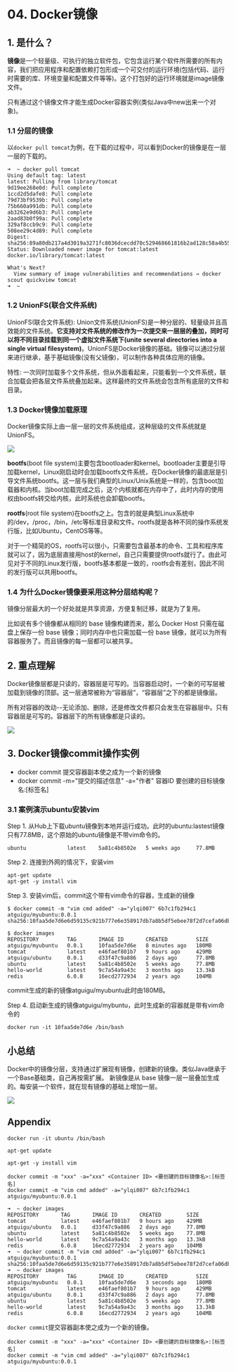 # 04. Docker镜像

## 1. 是什么？
**镜像**是一个轻量级、可执行的独立软件包，它包含运行某个软件所需要的所有内容，我们把应用程序和配置依赖打包形成一个可交付的运行环境(包括代码、运行时需要的库、环境变量和配置文件等等)。这个打包好的运行环境就是image镜像文件。

只有通过这个镜像文件才能生成Docker容器实例(类似Java中new出来一个对象)。

### 1.1 分层的镜像
以`docker pull tomcat`为例，在下载的过程中，可以看到Docker的镜像是在一层一层的下载的。
```shell
➜  ~ docker pull tomcat
Using default tag: latest
latest: Pulling from library/tomcat
9d19ee268e0d: Pull complete 
1ccd2d5dafe8: Pull complete 
79d73bf9539b: Pull complete 
75b660a991db: Pull complete 
ab3262e9d6b3: Pull complete 
2aad83b0f99a: Pull complete 
329af8ccb9c9: Pull complete 
508ee29c4d89: Pull complete 
Digest: sha256:89a80db217a4d3019a3271fc8036dcecdd70c529468661816b2ad128c58a4b55
Status: Downloaded newer image for tomcat:latest
docker.io/library/tomcat:latest

What's Next?
  View summary of image vulnerabilities and recommendations → docker scout quickview tomcat
➜  ~ 
```

### 1.2 UnionFS(联合文件系统)
UnionFS(联合文件系统): Union文件系统(UnionFS)是一种分层的、轻量级并且高效能的文件系统。**它支持对文件系统的修改作为一次提交来一层层的叠加，同时可以将不同目录挂载到同一个虚拟文件系统下(unite several directories into a single virtual filesystem)**。UnionFS是Docker镜像的基础。镜像可以通过分层来进行继承，基于基础镜像(没有父镜像)，可以制作各种具体应用的镜像。

特性: 一次同时加载多个文件系统，但从外面看起来，只能看到一个文件系统，联合加载会把各层文件系统叠加起来。这样最终的文件系统会包含所有底层的文件和目录。


### 1.3 Docker镜像加载原理
Docker镜像实际上由一层一层的文件系统组成，这种层级的文件系统就是UnionFS。

![](images/Docker_bootfs_rootfs.png)

**bootfs**(boot file system)主要包含bootloader和kernel。bootloader主要是引导加载kernel，Linux刚启动时会加载bootfs文件系统，在Docker镜像的最底层是引导文件系统bootfs。这一层与我们典型的Linux/Unix系统是一样的，包含boot加载器和内核。当boot加载完成之后，这个内核就都在内存中了，此时内存的使用权由bootfs转交给内核，此时系统也会卸载bootfs。

**rootfs**(root file system)在bootfs之上。包含的就是典型Linux系统中的/dev，/proc，/bin，/etc等标准目录和文件。rootfs就是各种不同的操作系统发行版，比如Ubuntu，CentOS等等。

对于一个精简的OS，rootfs可以很小，只需要包含最基本的命令、工具和程序库就可以了，因为底层直接用host的kernel，自己只需要提供rootfs就行了。由此可见对于不同的Linux发行版，bootfs基本都是一致的，rootfs会有差别，因此不同的发行版可以共用bootfs。


### 1.4 为什么Docker镜像要采用这种分层结构呢？
镜像分层最大的一个好处就是共享资源，方便复制迁移，就是为了复用。

比如说有多个镜像都从相同的 base 镜像构建而来，那么 Docker Host 只需在磁盘上保存一份 base 镜像；同时内存中也只需加载一份 base 镜像，就可以为所有容器服务了。而且镜像的每一层都可以被共享。



## 2. 重点理解
Docker镜像层都是只读的，容器层是可写的。当容器启动时，一个新的可写层被加载到镜像的顶部。这一层通常被称为“容器层”，“容器层”之下的都是镜像层。

所有对容器的改动--无论添加、删除，还是修改文件都只会发生在容器层中。只有容器层是可写的。容器层下的所有镜像都是只读的。

![](images/Docker_Image.and.Container.Layers.png)



## 3. Docker镜像commit操作实例
* docker commit 提交容器副本使之成为一个新的镜像
* docker commit -m="提交的描述信息" -a="作者" 容器ID 要创建的目标镜像名:[标签名]

### 3.1 案例演示ubuntu安装vim
Step 1. 从Hub上下载ubuntu镜像到本地并运行成功。此时的ubuntu:lastest镜像只有77.8MB，这个原始的ubuntu镜像是不带vim命令的。
```shell
ubuntu             latest    5a81c4b8502e   5 weeks ago     77.8MB
```

Step 2. 连接到外网的情况下，安装vim
```shell
apt-get update
apt-get -y install vim
```

Step 3. 安装vim后，commit这个带有vim命令的容器，生成新的镜像
```shell
$ docker commit -m "vim cmd added" -a="ylqi007" 6b7c1fb294c1 atguigu/myubuntu:0.0.1
sha256:10faa5de7d6e6d59135c921b777e6e358917db7a8b5df5ebee78f2d7cefa06db

$ docker images
REPOSITORY         TAG       IMAGE ID       CREATED         SIZE
atguigu/myubuntu   0.0.1     10faa5de7d6e   8 minutes ago   180MB
tomcat             latest    e46faef801b7   9 hours ago     429MB
atguigu/ubuntu     0.0.1     d33f47c9a886   2 days ago      77.8MB
ubuntu             latest    5a81c4b8502e   5 weeks ago     77.8MB
hello-world        latest    9c7a54a9a43c   3 months ago    13.3kB
redis              6.0.8     16ecd2772934   2 years ago     104MB
```
commit生成的新的镜像atguigu/myubuntu此时由180MB。

Step 4. 启动新生成的镜像atguigu/mybuntu，此时生成新的容器就是带有vim命令的
```shell
docker run -it 10faa5de7d6e /bin/bash
```


## 小总结
Docker中的镜像分层，支持通过扩展现有镜像，创建新的镜像。类似Java继承于一个Base基础类，自己再按需扩展。
新镜像是从 base 镜像一层一层叠加生成的。每安装一个软件，就在现有镜像的基础上增加一层。

![](images/Docker_Ubuntu.add.vim.jpeg)


## Appendix
```shell
docker run -it ubuntu /bin/bash

apt-get update

apt-get -y install vim

docker commit -m "xxx" -a="xxx" <Container ID> <要创建的目标镜像名>:[标签名]
docker commit -m "vim cmd added" -a="ylqi007" 6b7c1fb294c1 atguigu/myubuntu:0.0.1

➜  ~ docker images
REPOSITORY       TAG       IMAGE ID       CREATED        SIZE
tomcat           latest    e46faef801b7   9 hours ago    429MB
atguigu/ubuntu   0.0.1     d33f47c9a886   2 days ago     77.8MB
ubuntu           latest    5a81c4b8502e   5 weeks ago    77.8MB
hello-world      latest    9c7a54a9a43c   3 months ago   13.3kB
redis            6.0.8     16ecd2772934   2 years ago    104MB
➜  ~ docker commit -m "vim cmd added" -a="ylqi007" 6b7c1fb294c1 atguigu/myubuntu:0.0.1
sha256:10faa5de7d6e6d59135c921b777e6e358917db7a8b5df5ebee78f2d7cefa06db
➜  ~ docker images
REPOSITORY         TAG       IMAGE ID       CREATED         SIZE
atguigu/myubuntu   0.0.1     10faa5de7d6e   3 seconds ago   180MB
tomcat             latest    e46faef801b7   9 hours ago     429MB
atguigu/ubuntu     0.0.1     d33f47c9a886   2 days ago      77.8MB
ubuntu             latest    5a81c4b8502e   5 weeks ago     77.8MB
hello-world        latest    9c7a54a9a43c   3 months ago    13.3kB
redis              6.0.8     16ecd2772934   2 years ago     104MB
```

`docker commit`提交容器副本使之成为一个新的镜像。
```shell
docker commit -m "xxx" -a="xxx" <Container ID> <要创建的目标镜像名>:[标签名]
docker commit -m "vim cmd added" -a="ylqi007" 6b7c1fb294c1 atguigu/myubuntu:0.0.1
```